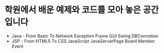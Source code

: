 # 학원에서 배운 예제와 코드를 모아 놓은 공간입니다

* Java - From Basic To Network Exception Frame GUI Swing DBConnetion 
* JSP -  From HTML5 To CSS JavaScript JavaServerPage Board Member Event


